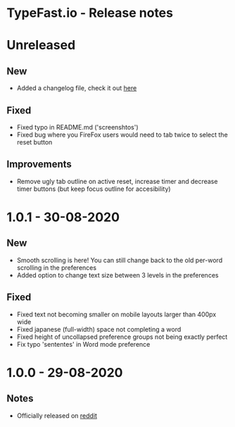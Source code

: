 # TypeFast.io - Release notes

# Unreleased

## New

- Added a changelog file, check it out [here](https://github.com/CasperVerswijvelt/TypeFast/blob/master/README.md)

## Fixed

- Fixed typo in README.md ('screenshtos')
- Fixed bug where you FireFox users would need to tab twice to select the reset button

## Improvements

- Remove ugly tab outline on active reset, increase timer and decrease timer buttons (but keep focus outline for accesibility)

# 1.0.1 - 30-08-2020

## New

- Smooth scrolling is here! You can still change back to the old per-word scrolling in the preferences
- Added option to change text size between 3 levels in the preferences

## Fixed

- Fixed text not becoming smaller on mobile layouts larger than 400px wide
- Fixed japanese (full-width) space not completing a word
- Fixed height of uncollapsed preference groups not being exactly perfect
- Fix typo 'sententes' in Word mode preference

# 1.0.0 - 29-08-2020

## Notes

- Officially released on [reddit](https://www.reddit.com/r/MechanicalKeyboards/comments/iirhiw/typefastio_yet_another_typing_speed_test/?utm_source=share&utm_medium=web2x&context=3)

